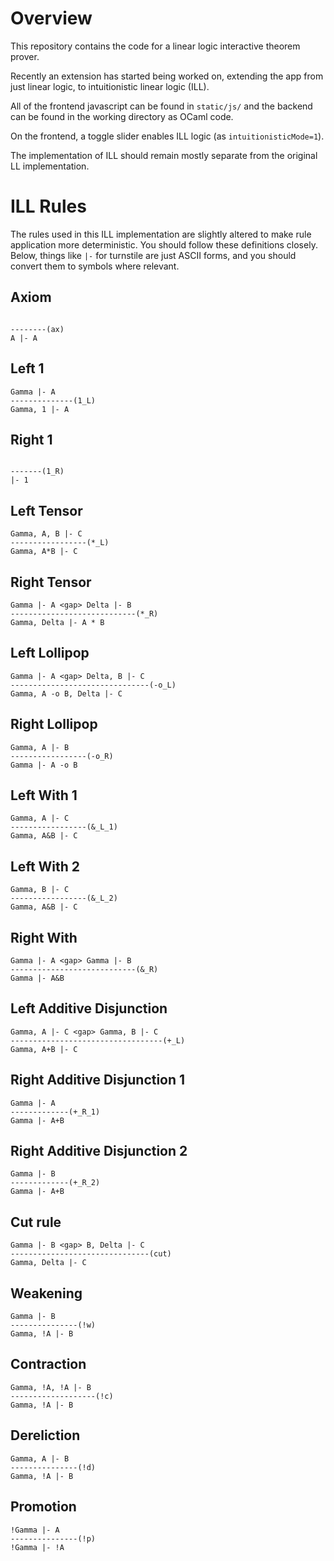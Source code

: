 # Overview

This repository contains the code for a linear logic interactive theorem prover. 

Recently an extension has started being worked on, extending the app from just linear logic, 
to intuitionistic linear logic (ILL). 

All of the frontend javascript can be found in `static/js/` and the backend can be found in the
working directory as OCaml code. 

On the frontend, a toggle slider enables ILL logic (as `intuitionisticMode=1`). 

The implementation of ILL should remain mostly separate from the original LL implementation. 

# ILL Rules 

The rules used in this ILL implementation are slightly altered to make rule application more
deterministic. You should follow these definitions closely. Below, things like `|-` for turnstile
are just ASCII forms, and you should convert them to symbols where relevant. 

## Axiom 

```

--------(ax)
A |- A 
```

## Left 1 

```
Gamma |- A 
--------------(1_L)
Gamma, 1 |- A 
```

## Right 1 

```

-------(1_R)
|- 1
```

## Left Tensor

```
Gamma, A, B |- C
-----------------(*_L)
Gamma, A*B |- C
```

## Right Tensor

```
Gamma |- A <gap> Delta |- B
----------------------------(*_R)
Gamma, Delta |- A * B 
```

## Left Lollipop 

```
Gamma |- A <gap> Delta, B |- C
-------------------------------(-o_L)
Gamma, A -o B, Delta |- C 
```

## Right Lollipop 

```
Gamma, A |- B 
-----------------(-o_R)
Gamma |- A -o B
```

## Left With 1

```
Gamma, A |- C
-----------------(&_L_1) 
Gamma, A&B |- C
```

## Left With 2

```
Gamma, B |- C
-----------------(&_L_2)
Gamma, A&B |- C 
```

## Right With 

```
Gamma |- A <gap> Gamma |- B
----------------------------(&_R)
Gamma |- A&B
```

## Left Additive Disjunction

```
Gamma, A |- C <gap> Gamma, B |- C
----------------------------------(+_L)
Gamma, A+B |- C
```

## Right Additive Disjunction 1

```
Gamma |- A
-------------(+_R_1)
Gamma |- A+B 
```

## Right Additive Disjunction 2

```
Gamma |- B
-------------(+_R_2)
Gamma |- A+B
```

## Cut rule 

```
Gamma |- B <gap> B, Delta |- C
-------------------------------(cut)
Gamma, Delta |- C
```

## Weakening 

```
Gamma |- B 
---------------(!w)
Gamma, !A |- B 
```

## Contraction 

```
Gamma, !A, !A |- B 
-------------------(!c)
Gamma, !A |- B
```

## Dereliction 

```
Gamma, A |- B
---------------(!d)
Gamma, !A |- B
```

## Promotion 

```
!Gamma |- A 
---------------(!p)
!Gamma |- !A 
```
